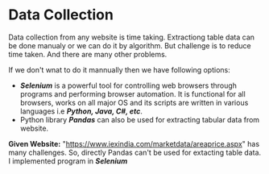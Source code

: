 # Data Collection 
Data collection from any website is time taking. Extractiong table data can be done manualy or we can do it by algorithm. But challenge is to reduce time taken. And there are many other problems.

If we don't wnat to do it mannually then we have following options:
* ***Selenium*** is a powerful tool for controlling web browsers through programs and performing browser automation. It is functional for all browsers, works on all major OS and its scripts are written in various languages i.e ***Python, Java, C#, etc***.
* Python library ***Pandas*** can also be used for extracting tabular data from website.


**Given Website:** "https://www.iexindia.com/marketdata/areaprice.aspx" has many challenges. So, directly Pandas can't be used for extacting table data. I implemented program in ***Selenium*** 